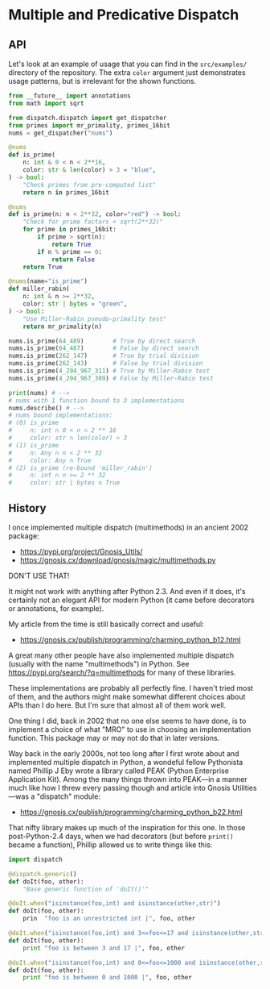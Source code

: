 # Multiple and Predicative Dispatch

## API

Let's look at an example of usage that you can find in the `src/examples/`
directory of the repository.  The extra `color` argument just demonstrates
usage patterns, but is irrelevant for the shown functions.

```python
from __future__ import annotations
from math import sqrt

from dispatch.dispatch import get_dispatcher
from primes import mr_primality, primes_16bit
nums = get_dispatcher("nums")

@nums
def is_prime(
    n: int & 0 < n < 2**16,
    color: str & len(color) > 3 = "blue",
) -> bool:
    "Check primes from pre-computed list"
    return n in primes_16bit

@nums
def is_prime(n: n < 2**32, color="red") -> bool:
    "Check for prime factors < sqrt(2**32)"
    for prime in primes_16bit:
        if prime > sqrt(n):
            return True
        if n % prime == 0:
            return False
    return True

@nums(name="is_prime")
def miller_rabin(
    n: int & n >= 2**32, 
    color: str | bytes = "green",
) -> bool:
    "Use Miller-Rabin pseudo-primality test"
    return mr_primality(n)

nums.is_prime(64_489)        # True by direct search
nums.is_prime(64_487)        # False by direct search
nums.is_prime(262_147)       # True by trial division
nums.is_prime(262_143)       # False by trial division
nums.is_prime(4_294_967_311) # True by Miller-Rabin test
nums.is_prime(4_294_967_309) # False by Miller-Rabin test

print(nums) # -->
# nums with 1 function bound to 3 implementations
nums.describe() # -->
# nums bound implementations:
# (0) is_prime
#     n: int ∩ 0 < n < 2 ** 16
#     color: str ∩ len(color) > 3
# (1) is_prime
#     n: Any ∩ n < 2 ** 32
#     color: Any ∩ True
# (2) is_prime (re-bound 'miller_rabin')
#     n: int ∩ n >= 2 ** 32
#     color: str | bytes ∩ True
```

## History

I once implemented multiple dispatch (multimethods) in an ancient 2002 package:

  * https://pypi.org/project/Gnosis_Utils/
  * https://gnosis.cx/download/gnosis/magic/multimethods.py

DON'T USE THAT!

It might not work with anything after Python 2.3.  And even if it does, it's
certainly not an elegant API for modern Python (it came before decorators or
annotations, for example).

My article from the time is still basically correct and useful:

  * https://gnosis.cx/publish/programming/charming_python_b12.html

A great many other people have also implemented multiple dispatch (usually with
the name "multimethods") in Python.  See https://pypi.org/search/?q=multimethods
for many of these libraries.  

These implementations are probably all perfectly fine.  I haven't tried most of
them, and the authors might make somewhat different choices about APIs than I do
here.  But I'm sure that almost all of them work well.

One thing I did, back in 2002 that no one else seems to have done, is to
implement a choice of what "MRO" to use in choosing an implementation function.
This package may or may not do that in later versions.

Way back in the early 2000s, not too long after I first wrote about and
implemented multiple dispatch in Python, a wondeful fellow Pythonista named
Phillip J Eby wrote a library called PEAK (Python Enterprise Application Kit).
Among the many things thrown into PEAK—in a manner much like how I threw every
passing though and article into Gnosis Utilities—was a "dispatch" module:

  * https://gnosis.cx/publish/programming/charming_python_b22.html

That nifty library makes up much of the inspiration for this one.  In those
post-Python-2.4 days, when we had decorators (but before `print()` became a
function), Phillip allowed us to write things like this:

```python
import dispatch

@dispatch.generic()
def doIt(foo, other):
    "Base generic function of 'doIt()'"

@doIt.when("isinstance(foo,int) and isinstance(other,str)")
def doIt(foo, other):
    prin  "foo is an unrestricted int |", foo, other

@doIt.when("isinstance(foo,int) and 3<=foo<=17 and isinstance(other,str)")
def doIt(foo, other):
    print "foo is between 3 and 17 |", foo, other

@doIt.when("isinstance(foo,int) and 0<=foo<=1000 and isinstance(other,str)")
def doIt(foo, other):
    print "foo is between 0 and 1000 |", foo, other
```        

